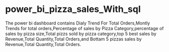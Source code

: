 # power_bi_pizza_sales_With_sql
The power bi dashboard contains Dialy Trend For Total Orders,Montly Trends for total orders,Percentage of sales by Pizza Category,percentage of sales by pizza size,Total pizzs sold by pizza category,top 5 best sales by Revenue,Total Quantity,Total Orders,and Bottam 5 pizzas sales by Revenue,Total Quantity,Total Orders.
